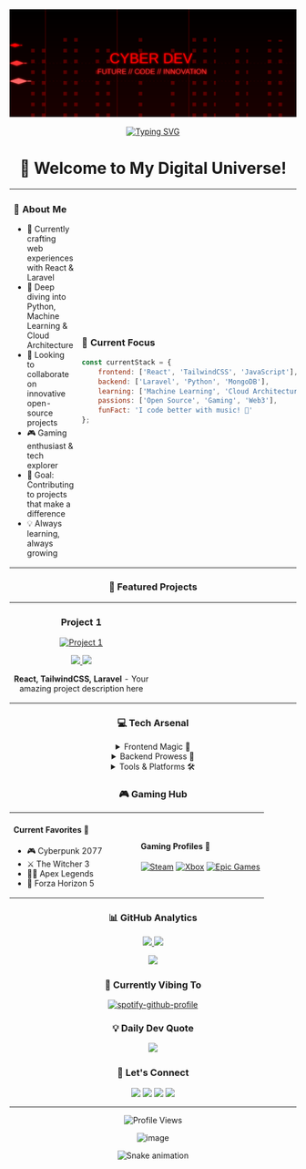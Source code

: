 <div align="center">

<!-- We'll keep your header SVG -->
<img src="header.svg" width="800" alt="Welcome to My GitHub"/>

<!-- Typing SVG for dynamic welcome message -->
[![Typing SVG](https://readme-typing-svg.herokuapp.com?font=Fira+Code&pause=1000&color=FF0000&center=true&vCenter=true&width=435&lines=Front+End+Developer;Open+Source+Enthusiast;Continuous+Learner;Gaming+Aficionado)](https://git.io/typing-svg)

# 🚀 Welcome to My Digital Universe! 

<table>
<tr>
<td width="50%">
<h3>💫 About Me</h3>

- 🔭 Currently crafting web experiences with React & Laravel
- 🌱 Deep diving into Python, Machine Learning & Cloud Architecture
- 👯 Looking to collaborate on innovative open-source projects
- 🎮 Gaming enthusiast & tech explorer
- 🎯 Goal: Contributing to projects that make a difference
- 💡 Always learning, always growing
</td>
<td width="50%">

### 🎯 Current Focus

```javascript
const currentStack = {
    frontend: ['React', 'TailwindCSS', 'JavaScript'],
    backend: ['Laravel', 'Python', 'MongoDB'],
    learning: ['Machine Learning', 'Cloud Architecture'],
    passions: ['Open Source', 'Gaming', 'Web3'],
    funFact: 'I code better with music! 🎵'
};
```
</td>
</tr>
</table>

### 🌟 Featured Projects

<table>
<tr>
<td width="33%">
<h3 align="center">Project 1</h3>
<div align="center">
<a href="PROJECT_LINK" target="_blank"><img src="/api/placeholder/300/200" width="300" alt="Project 1"/></a>
<p>
<a href="PROJECT_LINK" target="_blank">
<img src="https://img.shields.io/badge/CODE-ff9?style=for-the-badge&logo=github&logoColor=black"/>
</a>
<a href="DEMO_LINK" target="_blank">
<img src="https://img.shields.io/badge/LIVE-000?style=for-the-badge&logo=vercel&logoColor=white"/>
</a>
</p>
<p><strong>React, TailwindCSS, Laravel</strong> - Your amazing project description here</p>
</div>
                                                                                      
</td>
<td width="33%">
<!-- Add more projects similarly -->
</td>
</tr>
</table>

### 💻 Tech Arsenal

<details>
<summary>Frontend Magic 🎨</summary>
<br>

![React](https://img.shields.io/badge/react-%2320232a.svg?style=for-the-badge&logo=react&logoColor=%2361DAFB)
![JavaScript](https://img.shields.io/badge/javascript-%23323330.svg?style=for-the-badge&logo=javascript&logoColor=%23F7DF1E)
![TailwindCSS](https://img.shields.io/badge/tailwindcss-%2338B2AC.svg?style=for-the-badge&logo=tailwind-css&logoColor=white)
![Bootstrap](https://img.shields.io/badge/bootstrap-%238511FA.svg?style=for-the-badge&logo=bootstrap&logoColor=white)
![SASS](https://img.shields.io/badge/SASS-hotpink.svg?style=for-the-badge&logo=SASS&logoColor=white)
![MUI](https://img.shields.io/badge/MUI-%230081CB.svg?style=for-the-badge&logo=mui&logoColor=white)
![TypeScript](https://img.shields.io/badge/typescript-%23007ACC.svg?style=for-the-badge&logo=typescript&logoColor=white)
![Next JS](https://img.shields.io/badge/Next-black?style=for-the-badge&logo=next.js&logoColor=white)

</details>

<details>
<summary>Backend Prowess 💪</summary>
<br>

![Laravel](https://img.shields.io/badge/laravel-%23FF2D20.svg?style=for-the-badge&logo=laravel&logoColor=white)
![Python](https://img.shields.io/badge/python-3670A0?style=for-the-badge&logo=python&logoColor=ffdd54)
![MongoDB](https://img.shields.io/badge/MongoDB-%234ea94b.svg?style=for-the-badge&logo=mongodb&logoColor=white)
![MySQL](https://img.shields.io/badge/mysql-%2300f.svg?style=for-the-badge&logo=mysql&logoColor=white)
![Redis](https://img.shields.io/badge/redis-%23DD0031.svg?style=for-the-badge&logo=redis&logoColor=white)
![Docker](https://img.shields.io/badge/docker-%230db7ed.svg?style=for-the-badge&logo=docker&logoColor=white)

</details>

<details>
<summary>Tools & Platforms 🛠️</summary>
<br>

![Vite](https://img.shields.io/badge/vite-%23646CFF.svg?style=for-the-badge&logo=vite&logoColor=white)
![Chart.js](https://img.shields.io/badge/chart.js-F5788D.svg?style=for-the-badge&logo=chart.js&logoColor=white)
![WordPress](https://img.shields.io/badge/WordPress-%23117AC9.svg?style=for-the-badge&logo=WordPress&logoColor=white)
![JWT](https://img.shields.io/badge/JWT-black?style=for-the-badge&logo=JSON%20web%20tokens)
![AWS](https://img.shields.io/badge/AWS-%23FF9900.svg?style=for-the-badge&logo=amazon-aws&logoColor=white)
![GitHub Actions](https://img.shields.io/badge/github%20actions-%232671E5.svg?style=for-the-badge&logo=githubactions&logoColor=white)

</details>

### 🎮 Gaming Hub

<table>
<tr>
<td width="50%">

#### Current Favorites 🎯
- 🎮 Cyberpunk 2077
- ⚔️ The Witcher 3
- 🏃‍♂️ Apex Legends
- 🚗 Forza Horizon 5

</td>
<td width="50%">

#### Gaming Profiles 🎯
[![Steam](https://img.shields.io/badge/steam-%23000000.svg?style=for-the-badge&logo=steam&logoColor=white)](YOUR_STEAM_PROFILE)
[![Xbox](https://img.shields.io/badge/xbox-%23107C10.svg?style=for-the-badge&logo=xbox&logoColor=white)](YOUR_XBOX_PROFILE)
[![Epic Games](https://img.shields.io/badge/epicgames-%23313131.svg?style=for-the-badge&logo=epicgames&logoColor=white)](YOUR_EPIC_PROFILE)

</td>
</tr>
</table>

### 📊 GitHub Analytics

<p align="center">
<a href="https://github.com/volfir1">
  <img height="180em" src="https://github-readme-stats.vercel.app/api?username=volfir1&theme=radical&show_icons=true&include_all_commits=true&count_private=true"/>
  <img height="180em" src="https://github-readme-stats.vercel.app/api/top-langs/?username=volfir1&theme=radical&layout=compact&langs_count=8"/>
</a>
</p>

<p align="center">
  <img src="https://github-profile-trophy.vercel.app/?username=volfir1&theme=radical&row=1&column=6" />
</p>

### 🎵 Currently Vibing To
[![spotify-github-profile](https://spotify-github-profile.kittinanx.com/api/view?uid=31gdiatcitzua3qntc6rktjfxm2y&cover_image=true&theme=default&show_offline=false&background_color=121212&interchange=false&bar_color=53b14f&bar_color_cover=true)](https://github.com/kittinan/spotify-github-profile)

### 💡 Daily Dev Quote
![](https://quotes-github-readme.vercel.app/api?type=horizontal&theme=radical)

### 🤝 Let's Connect

<p align="center">
<a href="YOUR_LINKEDIN"><img src="https://img.shields.io/badge/linkedin-%230077B5.svg?style=for-the-badge&logo=linkedin&logoColor=white"/></a>
<a href="YOUR_TWITTER"><img src="https://img.shields.io/badge/Twitter-%231DA1F2.svg?style=for-the-badge&logo=Twitter&logoColor=white"/></a>
<a href="https://instagram.com/_eilst_"><img src="https://img.shields.io/badge/Instagram-%23E4405F.svg?style=for-the-badge&logo=Instagram&logoColor=white"/></a>
<a href="https://reddit.com/user/Sparking20"><img src="https://img.shields.io/badge/Reddit-%23FF4500.svg?style=for-the-badge&logo=Reddit&logoColor=white"/></a>
</p>

---

<p align="center">
<img src="https://komarev.com/ghpvc/?username=volfir1&color=blueviolet&style=flat-square&label=Profile+Views" alt="Profile Views"/>
</p>

![image](https://github.com/user-attachments/assets/7781647f-6bb1-41c7-8fac-63c2f3d695b3)

<!-- Snake animation -->
![Snake animation](https://github.com/volfir1/volfir1/blob/output/github-snake-dark.svg)

</div>
